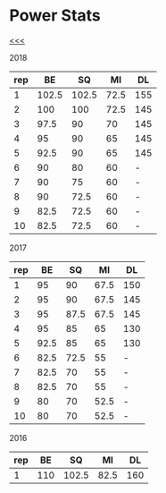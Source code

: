 
Power Stats
======

[<<<](https://github.com/ttltrk/ELSE/blob/master/PWR/PWR.MD)

2018

| rep | BE   | SQ   | MI   | DL  |
|-----|------|------|------|-----|
| 1   | 102.5| 102.5| 72.5 | 155 | 
| 2   | 100  | 100  | 72.5 | 145 |
| 3   | 97.5 | 90   | 70   | 145 |
| 4   | 95   | 90   | 65   | 145 |
| 5   | 92.5 | 90   | 65   | 145 |
| 6   | 90   | 80   | 60   | -   |
| 7   | 90   | 75   | 60   | -   |
| 8   | 90   | 72.5 | 60   | -   |
| 9   | 82.5 | 72.5 | 60   | -   |
| 10  | 82.5 | 72.5 | 60   | -   |

2017

| rep | BE   | SQ   | MI   | DL  |
|-----|------|------|------|-----|
| 1   | 95   | 90   | 67.5 | 150 | 
| 2   | 95   | 90   | 67.5 | 145 |
| 3   | 95   | 87.5 | 67.5 | 145 |
| 4   | 95   | 85   | 65   | 130 |
| 5   | 92.5 | 85   | 65   | 130 |
| 6   | 82.5 | 72.5 | 55   | -   |
| 7   | 82.5 | 70   | 55   | -   |
| 8   | 82.5 | 70   | 55   | -   |
| 9   | 80   | 70   | 52.5 | -   |
| 10  | 80   | 70   | 52.5 | -   |

2016

| rep | BE   | SQ   | MI   | DL  |
|-----|------|------|------|-----|
| 1   | 110  | 102.5| 82.5 | 160 | 
